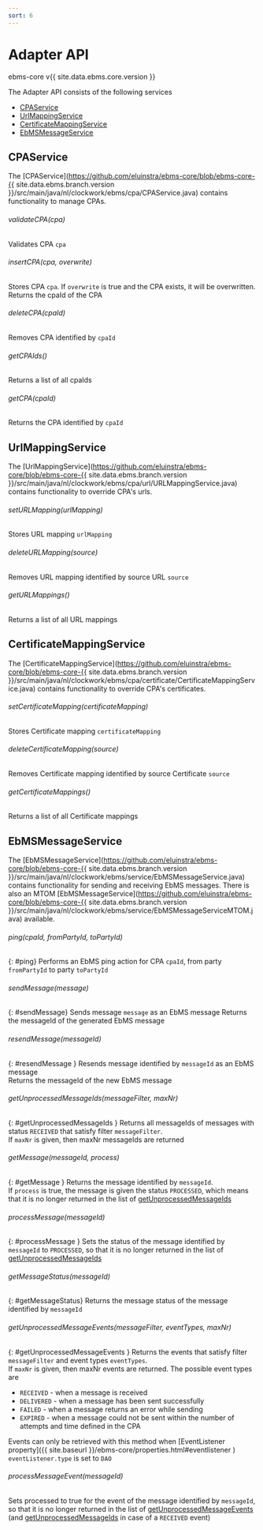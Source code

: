 ```yaml
---
sort: 6
---
```


# Adapter API

ebms-core v{{ site.data.ebms.core.version }}

The Adapter API consists of the following services
- [CPAService](#cpaservice)
- [UrlMappingService](#urlmappingservice)
- [CertificateMappingService](#certificatemappingservice)
- [EbMSMessageService](#ebmsmessageservice)

## CPAService
The [CPAService](https://github.com/eluinstra/ebms-core/blob/ebms-core-{{ site.data.ebms.branch.version }}/src/main/java/nl/clockwork/ebms/cpa/CPAService.java) contains functionality to manage CPAs.

###### validateCPA(cpa)
Validates CPA `cpa`

###### insertCPA(cpa, overwrite)
Stores CPA `cpa`. If `overwrite` is true and the CPA exists, it will be overwritten.  
Returns the cpaId of the CPA

###### deleteCPA(cpaId)
Removes CPA identified by `cpaId`

###### getCPAIds()
Returns a list of all cpaIds

###### getCPA(cpaId)
Returns the CPA identified by `cpaId`

## UrlMappingService
The [UrlMappingService](https://github.com/eluinstra/ebms-core/blob/ebms-core-{{ site.data.ebms.branch.version }}/src/main/java/nl/clockwork/ebms/cpa/url/URLMappingService.java) contains functionality to override CPA's urls.

###### setURLMapping(urlMapping)
Stores URL mapping `urlMapping`

###### deleteURLMapping(source)
Removes URL mapping identified by source URL `source`

###### getURLMappings()
Returns a list of all URL mappings

## CertificateMappingService
The [CertificateMappingService](https://github.com/eluinstra/ebms-core/blob/ebms-core-{{ site.data.ebms.branch.version }}/src/main/java/nl/clockwork/ebms/cpa/certificate/CertificateMappingService.java) contains functionality to override CPA's certificates.

###### setCertificateMapping(certificateMapping)
Stores Certificate mapping `certificateMapping`

###### deleteCertificateMapping(source)
Removes Certificate mapping identified by source Certificate `source`

###### getCertificateMappings()
Returns a list of all Certificate mappings

## EbMSMessageService
The [EbMSMessageService](https://github.com/eluinstra/ebms-core/blob/ebms-core-{{ site.data.ebms.branch.version }}/src/main/java/nl/clockwork/ebms/service/EbMSMessageService.java) contains functionality for sending and receiving EbMS messages. There is also an MTOM [EbMSMessageService](https://github.com/eluinstra/ebms-core/blob/ebms-core-{{ site.data.ebms.branch.version }}/src/main/java/nl/clockwork/ebms/service/EbMSMessageServiceMTOM.java) available.

###### ping(cpaId, fromPartyId, toPartyId)
{: #ping}
Performs an EbMS ping action for CPA `cpaId`, from party `fromPartyId` to party `toPartyId`

###### sendMessage(message)
{: #sendMessage}
Sends message `message` as an EbMS message
Returns the messageId of the generated EbMS message

###### resendMessage(messageId)
{: #resendMessage }
Resends message identified by `messageId` as an EbMS message  
Returns the messageId of the new EbMS message

###### getUnprocessedMessageIds(messageFilter, maxNr)
{: #getUnprocessedMessageIds }
Returns all messageIds of messages with status `RECEIVED` that satisfy filter `messageFilter`.  
If `maxNr` is given, then maxNr messageIds are returned

###### getMessage(messageId, process)
{: #getMessage }
Returns the message identified by `messageId`.  
If `process` is true, the message is given the status `PROCESSED`, which means that it is no longer returned in the list of [getUnprocessedMessageIds](#getUnprocessedMessageIds)

###### processMessage(messageId)
{: #processMessage }
Sets the status of the message identified by `messageId` to `PROCESSED`, so that it is no longer returned in the list of [getUnprocessedMessageIds](#getUnprocessedMessageIds)

###### getMessageStatus(messageId)
{: #getMessageStatus}
Returns the message status of the message identified by `messageId`

###### getUnprocessedMessageEvents(messageFilter, eventTypes, maxNr)
{: #getUnprocessedMessageEvents }
Returns the events that satisfy filter `messageFilter` and event types `eventTypes`.  
If `maxNr` is given, then maxNr events are returned. The possible event types are
- `RECEIVED` - when a message is received
- `DELIVERED` - when a message has been sent successfully
- `FAILED` - when a message returns an error while sending
- `EXPIRED` - when a message could not be sent within the number of attempts and time defined in the CPA

Events can only be retrieved with this method when [EventListener property]({{ site.baseurl }}/ebms-core/properties.html#eventlistener ) `eventListener.type` is set to `DAO`

###### processMessageEvent(messageId)
Sets processed to true for the event of the message identified by `messageId`, so that it is no longer returned in the list of [getUnprocessedMessageEvents](#getUnprocessedMessageEvents) (and [getUnprocessedMessageIds](#getUnprocessedMessageIds) in case of a `RECEIVED` event)
